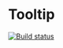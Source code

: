 # Tooltip

[![Build status](https://ci.appveyor.com/api/projects/status/9ox94tjilsdli87q/branch/master?svg=true)](https://ci.appveyor.com/project/Naloyka/tooltip/branch/master)
